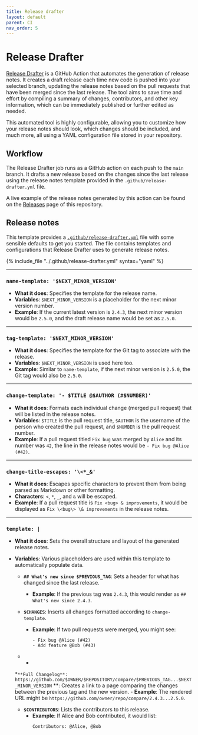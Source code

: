 ```yaml
---
title: Release drafter
layout: default
parent: CI
nav_order: 5
---
```


#  Release Drafter

[Release Drafter](https://github.com/release-drafter/release-drafter) is a
GitHub Action that automates the generation of release notes. It creates a draft
release each time new code is pushed into your selected branch, updating the
release notes based on the pull requests that have been merged since the last
release. The tool aims to save time and effort by compiling a summary of
changes, contributors, and other key information, which can be immediately
published or further edited as needed.

This automated tool is highly configurable, allowing you to customize how your
release notes should look, which changes should be included, and much more, all
using a YAML configuration file stored in your repository.

## Workflow

The Release Drafter job runs as a GitHub action on each push to the `main` 
branch. It drafts a new release based on the changes since the last release using
the release notes template provided in the `.github/release-drafter.yml` file.

A live example of the release notes generated by this action can be found on the
[Releases](https://github.com/AlexSkrypnyk/shell-var-lint/releases) page of this
repository.

## Release notes

This template provides
a [`.github/release-drafter.yml`](https://github.com/AlexSkrypnyk/shell-var-lint/blob/main/.github/release-drafter.yml)
file with some sensible defaults to get you started. The file contains templates
and configurations that Release Drafter uses to generate release notes.

{% include_file "../.github/release-drafter.yml" syntax="yaml" %}

---

### `name-template: '$NEXT_MINOR_VERSION'`

- **What it does**: Specifies the template for the release name.
- **Variables**: `$NEXT_MINOR_VERSION` is a placeholder for the next minor
  version number.
- **Example**: If the current latest version is `2.4.3`, the next minor version
  would be `2.5.0`, and the draft release name would be set as `2.5.0`.

---

### `tag-template: '$NEXT_MINOR_VERSION'`

- **What it does**: Specifies the template for the Git tag to associate with the
  release.
- **Variables**: `$NEXT_MINOR_VERSION` is used here too.
- **Example**: Similar to `name-template`, if the next minor version is `2.5.0`,
  the Git tag would also be `2.5.0`.

---

### `change-template: '- $TITLE @$AUTHOR (#$NUMBER)'`

- **What it does**: Formats each individual change (merged pull request) that
  will be listed in the release notes.
- **Variables**: `$TITLE` is the pull request title, `$AUTHOR` is the username
  of the person who created the pull request, and `$NUMBER` is the pull request
  number.
- **Example**: If a pull request titled `Fix bug` was merged by `Alice` and its
  number was `42`, the line in the release notes would
  be `- Fix bug @Alice (#42)`.

---

### `change-title-escapes: '\<*_&'`

- **What it does**: Escapes specific characters to prevent them from being
  parsed as Markdown or other formatting.
- **Characters**: `<`, `*`, `_`, and `&` will be escaped.
- **Example**: If a pull request title is `Fix <bug> & improvements`, it would
  be displayed as `Fix \<bug\> \& improvements` in the release notes.

---

### `template: |`

- **What it does**: Sets the overall structure and layout of the generated
  release notes.
- **Variables**: Various placeholders are used within this template to
  automatically populate data.

    - **`## What's new since $PREVIOUS_TAG`**: Sets a header for what has
      changed since the last release.
        - **Example**: If the previous tag was `2.4.3`, this would render
          as `## What's new since 2.4.3`.

    - **`$CHANGES`**: Inserts all changes formatted according
      to `change-template`.
        - **Example**: If two pull requests were merged, you might see:

          ```
          - Fix bug @Alice (#42)
          - Add feature @Bob (#43)
          ```

    -
        *
    *`**Full Changelog**: https://github.com/$OWNER/$REPOSITORY/compare/$PREVIOUS_TAG...$NEXT_MINOR_VERSION`
    **: Creates a link to a page comparing the changes between the previous
    tag and the new version.
        - **Example**: The rendered URL might
          be `https://github.com/owner/repo/compare/2.4.3...2.5.0`.

    - **`$CONTRIBUTORS`**: Lists the contributors to this release.
        - **Example**: If Alice and Bob contributed, it would list:
          ```
          Contributors: @Alice, @Bob
          ```
